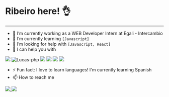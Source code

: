 # Ribeiro here! 👌
---

- 🔭 I’m currently working as a WEB Developer Intern at Egali - Intercambio
- 🌱 I’m currently learning
 `[Javascript]`
- 🤔 I’m looking for help with `[Javascript, React]` 
- 💬 I can help you with
<div display='inline-block'>
  <img src="https://img.shields.io/badge/C-00599C?style=for-the-badge&logo=c&logoColor=white"/>
  <img alt='Lucas-php' src="https://img.shields.io/badge/PHP-777BB4?style=for-the-badge&logo=php&logoColor=white" target='_blank'/>
  <img src="https://img.shields.io/badge/HTML5-E34F26?style=for-the-badge&logo=html5&logoColor=white"/>
  <img src="https://img.shields.io/badge/CSS-239120?&style=for-the-badge&logo=css3&logoColor=white"/>
  <img src="https://img.shields.io/badge/JavaScript-F7DF1E?style=for-the-badge&logo=javascript&logoColor=black"/>
  <img src="https://img.shields.io/badge/Bootstrap-563D7C?style=for-the-badge&logo=bootstrap&logoColor=white"/>
  <br>
</div>

- ⚡ Fun fact: I love to learn languages! I'm currently learning Spanish
- 📫 How to reach me
<div display="inline-block">
  <a href='https://www.linkedin.com/in/lucas-ribeiro-developer/' target='_blank'>
    <img src='https://img.shields.io/badge/LinkedIn-0077B5?style=for-the-badge&logo=linkedin&logoColor=white' target='_blank'>
  </a>
  <a href='mailto:lucasribeiro1024b@gmail.com' target='_blank'>
    <img src='https://img.shields.io/badge/Gmail-D14836?style=for-the-badge&logo=gmail&logoColor=white' target='_blank'>
  </a>
</div>
